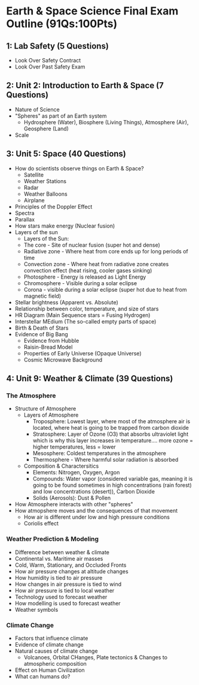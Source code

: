 # Earth & Space Science Final Exam Outline (91Qs:100Pts)

## 1: Lab Safety (5 Questions)
- Look Over Safety Contract
- Look Over Past Safety Exam

## 2: Unit 2: Introduction to Earth & Space (7 Questions)
- Nature of Science
- "Spheres" as part of an Earth system
  - Hydrosphere (Water), Biosphere (Living Things), Atmosphere (Air), Geosphere (Land)
- Scale


## 3: Unit 5: Space (40 Questions)
- How do scientists observe things on Earth & Space?
  - Satellite
  - Weather Stations
  - Radar
  - Weather Balloons
  - Airplane
- Principles of the Doppler Effect
- Spectra
- Parallax
- How stars make energy (Nuclear fusion)
- Layers of the sun
  - Layers of the Sun:
  - The core - Site of nuclear fusion (super hot and dense)
  - Radiative zone - Where heat from core ends up for long periods of time
  - Convection zone - Where heat from radiative zone creates convection effect (heat rising, cooler gases sinking)
  - Photosphere - Energy is released as Light Energy
  - Chromosphere - Visible during a solar eclipse
  - Corona - visible during a solar eclipse (super hot due to heat from magnetic field)
- Stellar brightness (Apparent vs. Absolute)
- Relationship between color, temperature, and size of stars
- HR Diagram (Main Sequence stars = Fusing Hydrogen)
- Interstellar MEdium (The so-called empty parts of space)
- Birth & Death of Stars
- Evidence of Big Bang
  - Evidence from Hubble
  - Raisin-Bread Model
  - Properties of Early Universe (Opaque Universe)
  - Cosmic Microwave Background

## 4: Unit 9: Weather & Climate (39 Questions)
### The Atmosphere
- Structure of Atmosphere
  - Layers of Atmosphere
    - Troposphere: Lowest layer, where most of the atmosphere air is located, where heat is going to be trapped from carbon dioxide
    - Stratosphere: Layer of Ozone (O3) that absorbs ultraviolet light which is why this layer increases in temperature.... more ozone = higher temperatures, less = lower
    - Mesosphere: Coldest temperatures in the atmosphere
    - Thermosphere - Where harmful solar radiation is absorbed
  - Composition & Charactersitics
    - Elements: Nitrogen, Oxygen, Argon
    - Compounds: Water vapor (considered variable gas, meaning it is going to be found sometimes in high concentrations (rain forest) and low concentrations (desert)), Carbon Dioxide
    - Solids (Aerosols): Dust & Pollen
- How Atmosphere interacts with other "spheres"
- How atmopshere moves and the consequences of that movement
  - How air is different under low and high pressure conditions
  - Coriolis effect

### Weather Prediction & Modeling
- Difference between weather & climate
- Continental vs. Maritime air masses
- Cold, Warm, Stationary, and Occluded Fronts
- How air pressure changes at altitude changes
- How humidity is tied to air pressure
- How changes in air pressure is tied to wind
- How air pressure is tied to local weather
- Technology used to forecast weather
- How modelling is used to forecast weather
- Weather symbols

### Climate Change
- Factors that influence climate
- Evidence of climate change
- Natural causes of climate change
  - Volcanoes, Orbital CHanges, Plate tectonics & Changes to atmospheric composition
- Effect on Human Civilization
- What can humans do?
